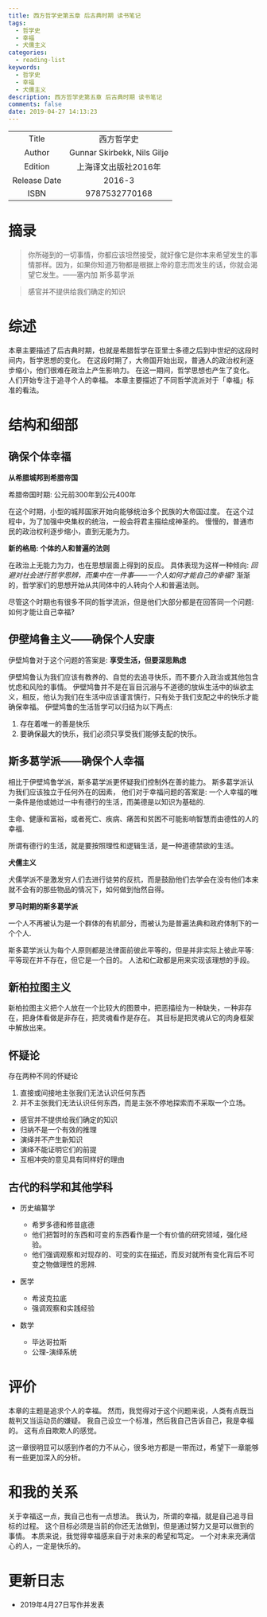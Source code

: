 ```yaml
---
title: 西方哲学史第五章 后古典时期 读书笔记
tags:
  - 哲学史
  - 幸福
  - 犬儒主义
categories:
  - reading-list
keywords:
  - 哲学史
  - 幸福
  - 犬儒主义
description: 西方哲学史第五章 后古典时期 读书笔记
comments: false
date: 2019-04-27 14:13:23
---
```





|  |  |
|:-------------:|:--:|
|Title          | 西方哲学史  |
|Author        | Gunnar Skirbekk, Nils Gilje |
|Edition       | 上海译文出版社2016年 |
|Release Date  | 2016-3 |
|ISBN          | 9787532770168 |

# 摘录

> 你所碰到的一切事情，你都应该坦然接受，就好像它是你本来希望发生的事情那样。因为，如果你知道万物都是根据上帝的意志而发生的话，你就会渴望它发生。——塞内加 斯多葛学派

> 感官并不提供给我们确定的知识

# 综述

本章主要描述了后古典时期，也就是希腊哲学在亚里士多德之后到中世纪的这段时间内，哲学思想的变化。
在这段时期了，大帝国开始出现，普通人的政治权利逐步缩小，他们很难在政治上产生影响力。
在这一期间，哲学思想也产生了变化。
人们开始专注于追寻个人的幸福。
本章主要描述了不同哲学流派对于「幸福」标准的看法。

# 结构和细部

## 确保个体幸福

**从希腊城邦到希腊帝国**

希腊帝国时期: 公元前300年到公元400年

在这个时期，小型的城邦国家开始向能够统治多个民族的大帝国过度。
在这个过程中，为了加强中央集权的统治，一般会将君主描绘成神圣的。
慢慢的，普通市民的政治权利逐步缩小，直到无能为力。

**新的格局: 个体的人和普遍的法则**

在政治上无能力为力，也在思想层面上得到的反应。
具体表现为这样一种倾向: *回避对社会进行哲学思辨，而集中在一件事——一个人如何才能自己的幸福?*
渐渐的，哲学家们的思想开始从共同体中的人转向个人和普遍法则。

尽管这个时期也有很多不同的哲学流派，但是他们大部分都是在回答同一个问题: 如何才能让自己幸福?

## 伊壁鸠鲁主义——确保个人安康 

伊壁鸠鲁对于这个问题的答案是: **享受生活，但要深思熟虑**

伊壁鸠鲁认为我们应该有教养的、自觉的去追寻快乐，而不要介入政治或其他包含忧虑和风险的事情。
伊壁鸠鲁并不是在盲目沉溺与不道德的放纵生活中的纵欲主义，相反，他认为我们在生活中应该谨言慎行，只有处于我们支配之中的快乐才能确保幸福。
伊壁鸠鲁的生活哲学可以归结为以下两点:
1. 存在着唯一的善是快乐
2. 要确保最大的快乐，我们必须只享受我们能够支配的快乐。


## 斯多葛学派——确保个人幸福

相比于伊壁鸠鲁学派，斯多葛学派更怀疑我们控制外在善的能力。
斯多葛学派认为我们应该独立于任何外在的因素，
他们对于幸福问题的答案是: 一个人幸福的唯一条件是他或她过一中有德行的生活，而美德是以知识为基础的.

生命、健康和富裕，或者死亡、疾病、痛苦和贫困不可能影响智慧而由德性的人的幸福.

所谓有德行的生活，就是要按照理性和逻辑生活，是一种道德禁欲的生活。

**犬儒主义**

犬儒学派不是激发穷人们去进行徒劳的反抗，而是鼓励他们去学会在没有他们本来就不会有的那些物品的情况下，如何做到怡然自得。

**罗马时期的斯多葛学派**

一个人不再被认为是一个群体的有机部分，而被认为是普遍法典和政府体制下的一个个人.

斯多葛学派认为每个人原则都是法律面前彼此平等的，但是并非实际上彼此平等: 平等现在并不存在，但它是一个目的。
人法和仁政都是用来实现该理想的手段。

## 新柏拉图主义

新柏拉图主义把个人放在一个比较大的图景中，把恶描绘为一种缺失，一种非存在，把身体看做是非存在，把灵魂看作是存在。
其目标是把灵魂从它的肉身框架中解放出来。

## 怀疑论
存在两种不同的怀疑论
1. 直接或间接地主张我们无法认识任何东西
2. 并不主张我们无法认识任何东西，而是主张不停地探索而不采取一个立场。

- 感官并不提供给我们确定的知识
- 归纳不是一个有效的推理
- 演绎并不产生新知识
- 演绎不能证明它们的前提
- 互相冲突的意见具有同样好的理由

## 古代的科学和其他学科

- 历史编纂学
    - 希罗多德和修昔底德
    - 他们把暂时的东西和可变的东西看作是一个有价值的研究领域，强化经验。
    - 他们强调观察和对现存的、可变的实在描述，而反对就所有变化背后不可变之物做理性的思辨.

- 医学
    - 希波克拉底
    - 强调观察和实践经验
    
- 数学
    - 毕达哥拉斯
    - 公理-演绎系统

#  评价

本章的主题是追求个人的幸福。
然而，我觉得对于这个问题来说，人类有点既当裁判又当运动员的嫌疑。
我自己设立一个标准，然后我自己告诉自己，我是幸福的。
这有点自欺欺人的感觉。

这一章很明显可以感到作者的力不从心，很多地方都是一带而过，希望下一章能够有一些更加深入的分析。

# 和我的关系

关于幸福这一点，我自己也有一点想法。
我认为，所谓的幸福，就是自己追寻目标的过程。
这个目标必须是当前的你还无法做到，但是通过努力又是可以做到的事情。
本质来说，我觉得幸福感来自于对未来的希望和笃定。
一个对未来充满信心的人，一定是快乐的。

# 更新日志

- 2019年4月27日写作并发表
